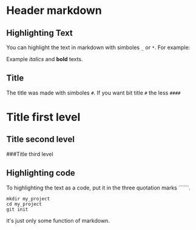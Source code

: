 # Header markdown

## Highlighting  Text

You can highlight the text in markdown with simboles `_` or `*`. For example:

Example _italics_ and **bold** texts.

## Title
The title was made with simboles `#`. If you want bit title `#` the less `####`

# Title first level
## Title second level
###Title third level 

## Highlighting code

To highlighting the text as a code, put it in the three quotation marks ``````.

```
mkdir my_project
cd my_project
git init
```

it's just only some function of markdown.
